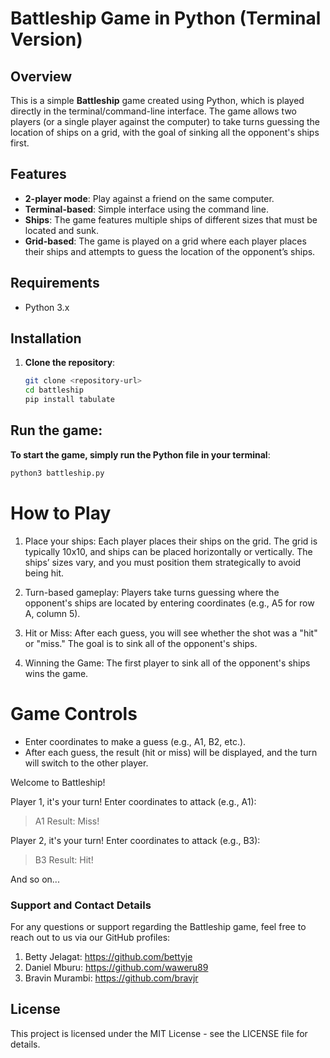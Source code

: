 # Battleship Game in Python (Terminal Version)

## Overview

This is a simple **Battleship** game created using Python, which is played directly in the terminal/command-line interface. The game allows two players (or a single player against the computer) to take turns guessing the location of ships on a grid, with the goal of sinking all the opponent's ships first.

## Features

- **2-player mode**: Play against a friend on the same computer.
- **Terminal-based**: Simple interface using the command line.
- **Ships**: The game features multiple ships of different sizes that must be located and sunk.
- **Grid-based**: The game is played on a grid where each player places their ships and attempts to guess the location of the opponent’s ships.

## Requirements

- Python 3.x

## Installation

1. **Clone the repository**:
   ```bash
   git clone <repository-url>
   cd battleship
   pip install tabulate
   ```

## Run the game:

**To start the game, simply run the Python file in your terminal**:

```bash
python3 battleship.py

```

# How to Play

1. Place your ships:
   Each player places their ships on the grid. The grid is typically 10x10,
   and ships can be placed horizontally or vertically. The ships’ sizes vary,
   and you must position them strategically to avoid being hit.

2. Turn-based gameplay:
   Players take turns guessing where the opponent's ships are located by entering coordinates
   (e.g., A5 for row A, column 5).

3. Hit or Miss:
   After each guess, you will see whether the shot was a "hit" or "miss."
   The goal is to sink all of the opponent's ships.

4. Winning the Game:
   The first player to sink all of the opponent's ships wins the game.

# Game Controls

- Enter coordinates to make a guess (e.g., A1, B2, etc.).
- After each guess, the result (hit or miss) will be displayed,
  and the turn will switch to the other player.

Welcome to Battleship!

Player 1, it's your turn!
Enter coordinates to attack (e.g., A1):

> A1
> Result: Miss!

Player 2, it's your turn!
Enter coordinates to attack (e.g., B3):

> B3
> Result: Hit!

And so on...

### Support and Contact Details

For any questions or support regarding the Battleship game, feel free to reach out to us via our GitHub profiles:

1. Betty Jelagat: https://github.com/bettyje
2. Daniel Mburu: https://github.com/waweru89
3. Bravin Murambi: https://github.com/bravjr

## License

This project is licensed under the MIT License - see the LICENSE file for details.
